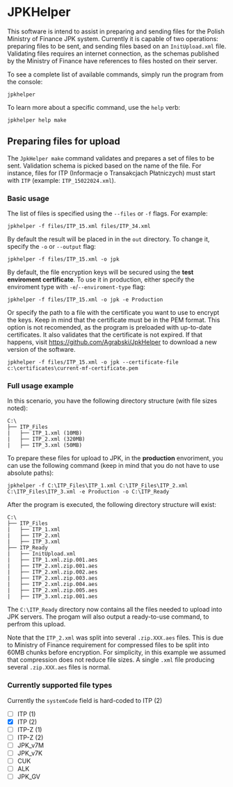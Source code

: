 ﻿# JPKHelper
This software is intend to assist in preparing and sending files for the Polish Ministry of Finance JPK system.
Currently it is capable of two operations: preparing files to be sent, and sending files based on an `InitUpload.xml` file.
Validating files requires an internet connection, as the schemas published by the Ministry of Finance have references to files hosted on their server.

To see a complete list of available commands, simply run the program from the console:
```
jpkhelper
```
To learn more about a specific command, use the `help` verb:
```
jpkhelper help make
```

## Preparing files for upload

The `JpkHelper make` command validates and prepares a set of files to be sent.
Validation schema is picked based on the name of the file.
For instance, files for ITP (Informacje o Transakcjach Płatniczych) must start with `ITP` (example: `ITP_15022024.xml`).

### Basic usage

The list of files is specified using the `--files` or `-f` flags.
For example:
```
jpkhelper -f files/ITP_15.xml files/ITP_34.xml
```
By default the result will be placed in in the `out` directory.
To change it, specify the `-o` or `--output` flag:
```
jpkhelper -f files/ITP_15.xml -o jpk
```
By default, the file encryption keys will be secured using the **test enviroment certificate**.
To use it in production, either specify the enviroment type with `-e`/`--enviroment-type` flag:
```
jpkhelper -f files/ITP_15.xml -o jpk -e Production
```
Or specify the path to a file with the certificate you want to use to encrypt the keys.
Keep in mind that the certificate must be in the PEM format.
This option is not recomended, as the program is preloaded with up-to-date certificates.
It also validates that the certificate is not expired. 
If that happens, visit https://github.com/Agrabski/JpkHelper to download a new version of the software.
```
jpkhelper -f files/ITP_15.xml -o jpk --certificate-file c:\certificates\current-mf-certificate.pem
```

### Full usage example

In this scenario, you have the following directory structure (with file sizes noted):
```
C:\
├── ITP_Files
|   ├── ITP_1.xml (10MB)
|   ├── ITP_2.xml (320MB)
|   ├── ITP_3.xml (50MB)
```
To prepare these files for upload to JPK, in the **production** envoriment, you can use the following command (keep in mind that you do not have to use absolute paths):
```
jpkhelper -f C:\ITP_Files\ITP_1.xml C:\ITP_Files\ITP_2.xml C:\ITP_Files\ITP_3.xml -e Production -o C:\ITP_Ready
```
After the program is executed, the following directory structure will exist:
```
C:\
├── ITP_Files
|   ├── ITP_1.xml
|   ├── ITP_2.xml
|   ├── ITP_3.xml
├── ITP_Ready
|   ├── InitUpload.xml
|   ├── ITP_1.xml.zip.001.aes
|   ├── ITP_2.xml.zip.001.aes
|   ├── ITP_2.xml.zip.002.aes
|   ├── ITP_2.xml.zip.003.aes
|   ├── ITP_2.xml.zip.004.aes
|   ├── ITP_2.xml.zip.005.aes
|   ├── ITP_3.xml.zip.001.aes
```
The `C:\ITP_Ready` directory now contains all the files needed to upload into JPK servers.
The progam will also output a ready-to-use command, to perfrom this upload.

Note that the `ITP_2.xml` was split into several `.zip.XXX.aes` files.
This is due to Ministry of Finance requirement for compressed files to be split into 60MB chunks before encryption.
For simplicity, in this example we assumed that compression does not reduce file sizes.
A single `.xml` file producing several `.zip.XXX.aes` files is normal.

### Currently supported file types
Currently the `systemCode` field is hard-coded to ITP (2)
- [ ] ITP (1)
- [x] ITP (2)
- [ ] ITP-Z (1)
- [ ] ITP-Z (2)
- [ ] JPK_v7M
- [ ] JPK_v7K
- [ ] CUK
- [ ] ALK
- [ ] JPK_GV

